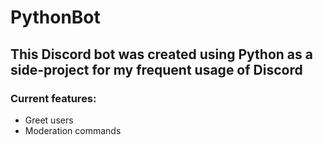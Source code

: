 # PythonBot

## This Discord bot was created using Python as a side-project for my frequent usage of Discord

### Current features:
- Greet users
- Moderation commands
